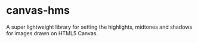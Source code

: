 # canvas-hms
A super lightweight library for setting the highlights, midtones and shadows for images drawn on HTML5 Canvas.
